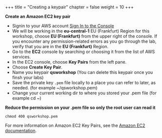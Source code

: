 +++
title = "Creating a keypair"
chapter = false
weight = 10
+++

**Create an Amazon EC2 key pair**



- Signin to your AWS account [Sign In to the Console](https://console.aws.amazon.com/)
- We will be working in the **eu-central-1** EU (Frankfurt) Region for this workshop, choose **EU (Frankfurt)** from the upper right of the console. If you encounter any permission-related errors as you go through the lab, verify that you are in the **EU (Frankfurt)** Region.
- Go to the **EC2** console by searching or choosing it from the list of AWS services.
- In the EC2 console, choose **Key Pairs** from the left pane.
- Choose **Create Key Pair**. 
- Name you keypair **qsworkshop** (You can delete this keypair once you finsh your labs)
- Save the private key `.pem` file locally to a place you can refer to later, as needed. (for example ~/qsworkshop.pem)
- Change your current working dir to where you stored your .pem file (for example cd ~)

**Reduce the permission on your .pem file so only the root user can read it**

    chmod 400 qsworkshop.pem

For more information on Amazon EC2 Key Pairs, see the [Amazon EC2 documentation](http://docs.aws.amazon.com/AWSEC2/latest/UserGuide/ec2-key-pairs.html).

